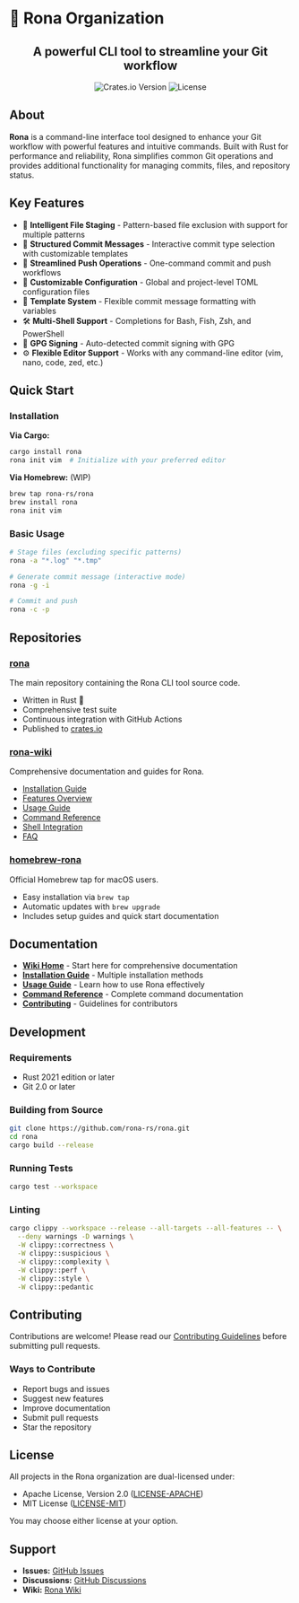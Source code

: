 # 🔌 Rona Organization

<h2 align="center">
  A powerful CLI tool to streamline your Git workflow
</h2>
<p align="center">
  <img src="https://img.shields.io/crates/v/rona.svg" alt="Crates.io Version">
  <img src="https://img.shields.io/crates/l/rona" alt="License">
</p>


## About

**Rona** is a command-line interface tool designed to enhance your Git workflow with powerful features and intuitive commands. Built with Rust for performance and reliability, Rona simplifies common Git operations and provides additional functionality for managing commits, files, and repository status.

## Key Features

- 🚀 **Intelligent File Staging** - Pattern-based file exclusion with support for multiple patterns
- 📝 **Structured Commit Messages** - Interactive commit type selection with customizable templates
- 🔄 **Streamlined Push Operations** - One-command commit and push workflows
- 🎯 **Customizable Configuration** - Global and project-level TOML configuration files
- 🎨 **Template System** - Flexible commit message formatting with variables
- 🛠 **Multi-Shell Support** - Completions for Bash, Fish, Zsh, and PowerShell
- 🔐 **GPG Signing** - Auto-detected commit signing with GPG
- ⚙️ **Flexible Editor Support** - Works with any command-line editor (vim, nano, code, zed, etc.)

## Quick Start

### Installation

**Via Cargo:**
```bash
cargo install rona
rona init vim  # Initialize with your preferred editor
```

**Via Homebrew:** (WIP)
```bash
brew tap rona-rs/rona
brew install rona
rona init vim
```

### Basic Usage

```bash
# Stage files (excluding specific patterns)
rona -a "*.log" "*.tmp"

# Generate commit message (interactive mode)
rona -g -i

# Commit and push
rona -c -p
```

## Repositories

### [rona](https://github.com/rona-rs/rona)
The main repository containing the Rona CLI tool source code.
- Written in Rust 🦀
- Comprehensive test suite
- Continuous integration with GitHub Actions
- Published to [crates.io](https://crates.io/crates/rona)

### [rona-wiki](https://github.com/rona-rs/rona-wiki)
Comprehensive documentation and guides for Rona.
- [Installation Guide](https://github.com/rona-rs/rona-wiki/blob/main/Installation.md)
- [Features Overview](https://github.com/rona-rs/rona-wiki/blob/main/Features.md)
- [Usage Guide](https://github.com/rona-rs/rona-wiki/blob/main/Usage-Guide.md)
- [Command Reference](https://github.com/rona-rs/rona-wiki/blob/main/Command-Reference.md)
- [Shell Integration](https://github.com/rona-rs/rona-wiki/blob/main/Shell-Integration.md)
- [FAQ](https://github.com/rona-rs/rona-wiki/blob/main/FAQ.md)

### [homebrew-rona](https://github.com/rona-rs/homebrew-rona)
Official Homebrew tap for macOS users.
- Easy installation via `brew tap`
- Automatic updates with `brew upgrade`
- Includes setup guides and quick start documentation

## Documentation

- **[Wiki Home](https://github.com/rona-rs/rona-wiki)** - Start here for comprehensive documentation
- **[Installation Guide](https://github.com/rona-rs/rona-wiki/blob/main/Installation.md)** - Multiple installation methods
- **[Usage Guide](https://github.com/rona-rs/rona-wiki/blob/main/Usage-Guide.md)** - Learn how to use Rona effectively
- **[Command Reference](https://github.com/rona-rs/rona-wiki/blob/main/Command-Reference.md)** - Complete command documentation
- **[Contributing](https://github.com/rona-rs/rona/blob/main/CONTRIBUTING.md)** - Guidelines for contributors

## Development

### Requirements
- Rust 2021 edition or later
- Git 2.0 or later

### Building from Source
```bash
git clone https://github.com/rona-rs/rona.git
cd rona
cargo build --release
```

### Running Tests
```bash
cargo test --workspace
```

### Linting
```bash
cargo clippy --workspace --release --all-targets --all-features -- \
  --deny warnings -D warnings \
  -W clippy::correctness \
  -W clippy::suspicious \
  -W clippy::complexity \
  -W clippy::perf \
  -W clippy::style \
  -W clippy::pedantic
```

## Contributing

Contributions are welcome! Please read our [Contributing Guidelines](https://github.com/rona-rs/rona/blob/main/CONTRIBUTING.md) before submitting pull requests.

### Ways to Contribute
- Report bugs and issues
- Suggest new features
- Improve documentation
- Submit pull requests
- Star the repository

## License

All projects in the Rona organization are dual-licensed under:
- Apache License, Version 2.0 ([LICENSE-APACHE](https://github.com/rona-rs/rona/blob/main/LICENCE-APACHE))
- MIT License ([LICENSE-MIT](https://github.com/rona-rs/rona/blob/main/LICENCE-MIT))

You may choose either license at your option.

## Support

- **Issues:** [GitHub Issues](https://github.com/rona-rs/rona/issues)
- **Discussions:** [GitHub Discussions](https://github.com/rona-rs/rona/discussions)
- **Wiki:** [Rona Wiki](https://github.com/rona-rs/rona-wiki)
